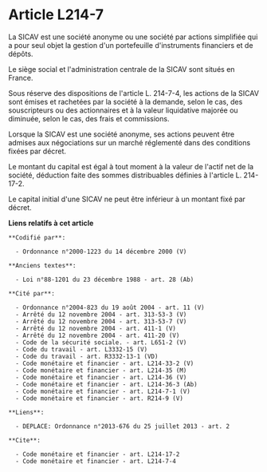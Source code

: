 # Article L214-7

La SICAV est une société anonyme ou une société par actions simplifiée qui a pour seul objet la gestion d'un portefeuille
d'instruments financiers et de dépôts. 

Le siège social et l'administration centrale de la SICAV sont situés en France. 

Sous réserve des dispositions de l'article L. 214-7-4, les actions de la SICAV sont émises et rachetées par la société à la
demande, selon le cas, des souscripteurs ou des actionnaires et à la valeur liquidative majorée ou diminuée, selon le cas,
des frais et commissions. 

Lorsque la SICAV est une société anonyme, ses actions peuvent être admises aux négociations sur un marché réglementé dans des
conditions fixées par décret. 

Le montant du capital est égal à tout moment à la valeur de l'actif net de la société, déduction faite des sommes
distribuables définies à l'article L. 214-17-2. 

Le capital initial d'une SICAV ne peut être inférieur à un montant fixé par décret.

**Liens relatifs à cet article**

	**Codifié par**:

	  - Ordonnance n°2000-1223 du 14 décembre 2000 (V)

	**Anciens textes**:

	  - Loi n°88-1201 du 23 décembre 1988 - art. 28 (Ab)

	**Cité par**:

	  - Ordonnance n°2004-823 du 19 août 2004 - art. 11 (V)
	  - Arrêté du 12 novembre 2004 - art. 313-53-3 (V)
	  - Arrêté du 12 novembre 2004 - art. 313-53-7 (V)
	  - Arrêté du 12 novembre 2004 - art. 411-1 (V)
	  - Arrêté du 12 novembre 2004 - art. 411-20 (V)
	  - Code de la sécurité sociale. - art. L651-2 (V)
	  - Code du travail - art. L3332-15 (V)
	  - Code du travail - art. R3332-13-1 (VD)
	  - Code monétaire et financier - art. L214-33-2 (V)
	  - Code monétaire et financier - art. L214-35 (M)
	  - Code monétaire et financier - art. L214-36 (V)
	  - Code monétaire et financier - art. L214-36-3 (Ab)
	  - Code monétaire et financier - art. L214-7-1 (V)
	  - Code monétaire et financier - art. R214-9 (V)

	**Liens**:

	  - DEPLACE: Ordonnance n°2013-676 du 25 juillet 2013 - art. 2

	**Cite**:

	  - Code monétaire et financier - art. L214-17-2
	  - Code monétaire et financier - art. L214-7-4
